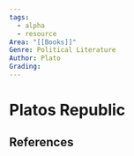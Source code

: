 ```yaml
---
tags:
  - alpha
  - resource
Area: "[[Books]]"
Genre: Political Literature
Author: Plato
Grading:
---
```

# Platos Republic



## References



